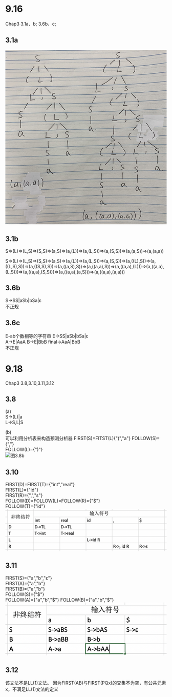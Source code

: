 # 9.16
Chap3 3.1a、b; 3.6b、c;

## 3.1a
![图3.1a](figs/3.1a.jpg)  
  
## 3.1b
S=>(L)=>(L,S)=>(S,S)=>(a,S)=>(a,(L))=>(a,(L,S))=>(a,(S,S))=>(a,(a,S))=>(a,(a,a))  
  
S=>(L)=>(L,S)=>(S,S)=>(a,S)=>(a,(L))=>(a,(L,S))=>(a,(S,S))=>(a,((L),S))=>(a,((L,S),S))=>(a,((S,S),S))=>(a,((a,S),S))=>(a,((a,a),S))=>(a,((a,a),(L)))=>(a,((a,a),(L,S)))=>(a,((a,a),(S,S)))=>(a,((a,a),(a,S)))=>(a,((a,a),(a,a)))  
## 3.6b
S->SS|aSb|bSa|ε  
不正规  

## 3.6c
E-ab个数相等的字符串
E->SS|aSb|bSa|ε  
A->E|AaA
B->E|BbB
final->AaA|BbB  
不正规  

# 9.18
Chap3 3.8,3.10,3.11,3.12  

## 3.8
(a)  
S->(L)|a  
L->S,L|S  

(b)  
可以利用分析表来构造预测分析器
FIRST(S)=FITST(L){"(","a"}
FOLLOW(S)={","}  
FOLLOW(L)={")"}  
![图3.8b](figs/3.8b.png)

## 3.10
FIRST(D)=FIRST(T)={"int","real"}  
FIRST(L)={"id"}  
FIRST(R)={",","ε"}  
FOLLOW(D)=FOLLOW(L)=FOLLOW(R)={"$"}  
FOLLOW(T)={"id"}
![图3.10](figs/3.10.png)  

## 3.11
FIRST(S)={"a","b","ε"}  
FIRST(A)={"a","b"}  
FIRST(B)={"a","b"}  
FOLLOW(S)={"$"}  
FOLLOW(A)={"a","b","$"}
FOLLOW(B)={"a","b","$"}  
![图3.11](figs/3.11.png)  

## 3.12
该文法不是LL(1)文法。 
因为FIRST(AB)与FIRST(PQx)的交集不为空，有公共元素x，不满足LL(1)文法的定义


